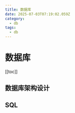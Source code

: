 ```yaml
---
title: 数据库
date: 2025-07-03T07:19:02.059Z
category:
  - db
tags:
  - db
---
```


# 数据库
[[toc]]

## 数据库架构设计

## SQL
